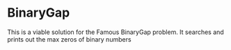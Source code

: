 # BinaryGap
This is a viable solution for the Famous  BinaryGap problem. It searches and prints out the max zeros of binary numbers
